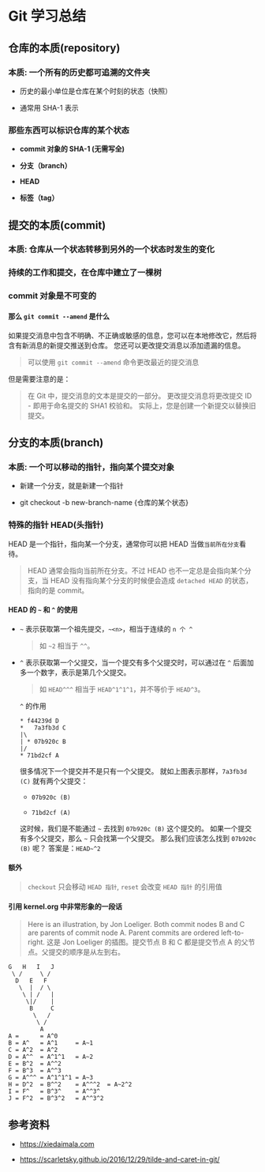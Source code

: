 # Git 学习总结

## 仓库的本质(repository)

### 本质: ⼀个所有的历史都可追溯的⽂件夹

- 历史的最⼩单位是仓库在某个时刻的状态（快照）

- 通常⽤ SHA-1 表示

### 那些东西可以标识仓库的某个状态

- **commit 对象的 SHA-1 (无需写全)**

- **分支（branch）**

- **HEAD**

- **标签（tag）**

## 提交的本质(commit)

### 本质: 仓库从一个状态转移到另外的一个状态时发生的变化

### 持续的⼯作和提交，在仓库中建⽴了⼀棵树

### commit 对象是不可变的

#### 那么 `git commit --amend` 是什么

如果提交消息中包含不明确、不正确或敏感的信息，您可以在本地修改它，然后将含有新消息的新提交推送到仓库。 您还可以更改提交消息以添加遗漏的信息。

> 可以使用 `git commit --amend` 命令更改最近的提交消息

但是需要注意的是：

> 在 Git 中，提交消息的文本是提交的一部分。 更改提交消息将更改提交 ID - 即用于命名提交的 SHA1 校验和。 实际上，您是创建一个新提交以替换旧提交。

## 分支的本质(branch)

### 本质: 一个可以移动的指针，指向某个提交对象

- 新建一个分支，就是新建一个指针

- git checkout -b new-branch-name {仓库的某个状态}

### 特殊的指针 HEAD(头指针)

HEAD 是一个指针，指向某一个分支，通常你可以把 HEAD 当做`当前所在分支`看待。

> HEAD 通常会指向当前所在分支。不过 HEAD 也不一定总是会指向某个分支，当 HEAD 没有指向某个分支的时候便会造成 `detached HEAD` 的状态，指向的是 commit。

#### HEAD 的 `~` 和 `^` 的使用

- `~` 表示获取第一个祖先提交，`~<n>`，相当于连续的 `n 个 ^`

  > 如 `~2` 相当于 `^^`。

- `^` 表示获取第一个父提交，当一个提交有多个父提交时，可以通过在 `^` 后面加多一个数字，表示是第几个父提交。

  > 如 `HEAD^^^` 相当于 `HEAD^1^1^1`，并不等价于 `HEAD^3`。

  `^` 的作用

  ```shell
  * f44239d D
  *   7a3fb3d C
  |\
  | * 07b920c B
  |/
  * 71bd2cf A
  ```

  很多情况下一个提交并不是只有一个父提交。 就如上图表示那样，`7a3fb3d (C)` 就有两个父提交：

  - `07b920c (B)`

  - `71bd2cf (A)`

  这时候，我们是不能通过 `~` 去找到 `07b920c (B)` 这个提交的。 如果一个提交有多个父提交，那么 `~` 只会找第一个父提交。
  那么我们应该怎么找到 `07b920c (B)` 呢？ 答案是：`HEAD~^2`

#### 额外

> `checkout` 只会移动 `HEAD 指针`, `reset` 会改变 `HEAD 指针` 的引用值

#### 引用 kernel.org 中非常形象的一段话

> Here is an illustration, by Jon Loeliger. Both commit nodes B and C are parents of commit node A. Parent commits are ordered left-to-right.
> 这是 Jon Loeliger 的插图。提交节点 B 和 C 都是提交节点 A 的父节点。父提交的顺序是从左到右。

```shell
G   H   I   J
 \ /     \ /
  D   E   F
   \  |  / \
    \ | /   |
     \|/    |
      B     C
       \   /
        \ /
         A
A =      = A^0
B = A^   = A^1     = A~1
C = A^2  = A^2
D = A^^  = A^1^1   = A~2
E = B^2  = A^^2
F = B^3  = A^^3
G = A^^^ = A^1^1^1 = A~3
H = D^2  = B^^2    = A^^^2  = A~2^2
I = F^   = B^3^    = A^^3^
J = F^2  = B^3^2   = A^^3^2
```

## 参考资料

- <https://xiedaimala.com>

- <https://scarletsky.github.io/2016/12/29/tilde-and-caret-in-git/>
